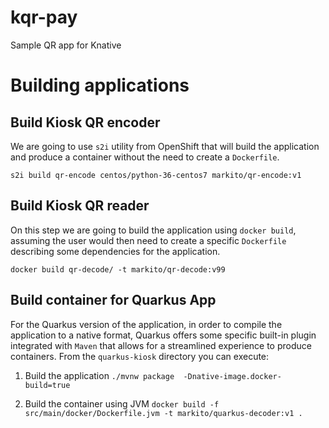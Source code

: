 # kqr-pay
Sample QR app for Knative

# Building applications

## Build Kiosk QR encoder

We are going to use `s2i` utility from OpenShift that will build the application and produce a container without the need to create a `Dockerfile`.

`s2i build qr-encode centos/python-36-centos7 markito/qr-encode:v1`

## Build Kiosk QR reader 

On this step we are going to build the application using `docker build`, assuming the user would then need to create a specific `Dockerfile` describing some dependencies for the application.

`docker build qr-decode/ -t markito/qr-decode:v99`

## Build container for Quarkus App 

For the Quarkus version of the application, in order to compile the application to a native format, Quarkus offers some specific built-in plugin integrated with `Maven` that allows for a streamlined experience to produce containers.  From the `quarkus-kiosk` directory you can execute:

1. Build the application
`./mvnw package  -Dnative-image.docker-build=true`

2. Build the container using JVM
`docker build -f src/main/docker/Dockerfile.jvm -t markito/quarkus-decoder:v1 .`